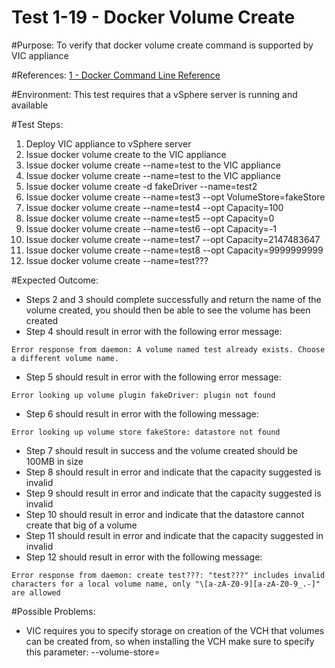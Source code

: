 Test 1-19 - Docker Volume Create
=======

#Purpose:
To verify that docker volume create command is supported by VIC appliance

#References:
[1 - Docker Command Line Reference](https://docs.docker.com/engine/reference/commandline/volume_create/)

#Environment:
This test requires that a vSphere server is running and available

#Test Steps:
1. Deploy VIC appliance to vSphere server
2. Issue docker volume create to the VIC appliance
3. Issue docker volume create --name=test to the VIC appliance
4. Issue docker volume create --name=test to the VIC appliance
5. Issue docker volume create -d fakeDriver --name=test2
6. Issue docker volume create --name=test3 --opt VolumeStore=fakeStore
7. Issue docker volume create --name=test4 --opt Capacity=100
8. Issue docker volume create --name=test5 --opt Capacity=0
9. Issue docker volume create --name=test6 --opt Capacity=-1
10. Issue docker volume create --name=test7 --opt Capacity=2147483647
11. Issue docker volume create --name=test8 --opt Capacity=9999999999
12. Issue docker volume create --name=test???

#Expected Outcome:
* Steps 2 and 3 should complete successfully and return the name of the volume created, you should then be able to see the volume has been created
* Step 4 should result in error with the following error message:  
```
Error response from daemon: A volume named test already exists. Choose a different volume name.
```
* Step 5 should result in error with the following error message:  
```
Error looking up volume plugin fakeDriver: plugin not found
```
* Step 6 should result in error with the following message:  
```
Error looking up volume store fakeStore: datastore not found
```
* Step 7 should result in success and the volume created should be 100MB in size
* Step 8 should result in error and indicate that the capacity suggested is invalid
* Step 9 should result in error and indicate that the capacity suggested is invalid
* Step 10 should result in error and indicate that the datastore cannot create that big of a volume
* Step 11 should result in error and indicate that the capacity suggested in invalid
* Step 12 should result in error with the following message:  
```
Error response from daemon: create test???: "test???" includes invalid characters for a local volume name, only "\[a-zA-Z0-9][a-zA-Z0-9_.-]" are allowed
```

#Possible Problems:
* VIC requires you to specify storage on creation of the VCH that volumes can be created from, so when installing the VCH make sure to specify this parameter: --volume-store=